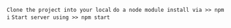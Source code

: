 ``Clone the project into your local``
``do a node module install via >> npm i``
``Start server using >> npm start``